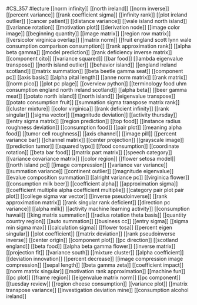 #CS_357
#lecture
[[norm infinity]]
[[north ireland]]
[[norm inverse]]
[[percent variance]]
[[rank coefficient sigma]]
[[infinity rank]]
[[plot ireland outlier]]
[[cancer patient]]
[[distance variance]]
[[wale island north island]]
[[variance rotation]]
[[motivation plot]]
[[derivation node]]
[[image color image]]
[[beginning quantity]]
[[image matrix]]
[[region row matrix]]
[[versicolor virginica overlap]]
[[matrix norm]]
[[fruit england scott lynn wale consumption comparison consumption]]
[[rank approximation rank]]
[[alpha beta gamma]]
[[model prediction]]
[[rank deficiency inverse matrix]]
[[component cito]]
[[variance squared]]
[[bar food]]
[[lambda eigenvalue transpose]]
[[north island outlier]]
[[behavior island]]
[[england ireland scotland]]
[[matrix summation]]
[[beta beetle gamma seat]]
[[component pc]]
[[axis basis]]
[[alpha pital length]]
[[anne norm matrix]]
[[rank matrix]]
[[norm pico]]
[[plot pc plage]]
[[overview python]]
[[terminology food uhm consumption england north ireland scotland]]
[[alpha beta]]
[[beer gamma meat]]
[[potato north island]]
[[north island]]
[[eigenvalue transpose]]
[[potato consumption fruit]]
[[summation sigma transpose matrix rank]]
[[cluster mixture]]
[[color virginica]]
[[rank deficient infinity]]
[[rank singular]]
[[sigma vector]]
[[magnitude deviation]]
[[activity thursday]]
[[entry sigma matrix]]
[[region prediction]]
[[top food]]
[[instance radius roughness deviation]]
[[consumption food]]
[[pair plot]]
[[meaning alpha food]]
[[tumor cell roughness]]
[[axis channel]]
[[image pill]]
[[percent variance bar]]
[[channel matrix]]
[[center projection]]
[[grayscale image]]
[[prediction tumor]]
[[squared typo]]
[[food consumption]]
[[coordinate rotation]]
[[beta bar food]]
[[matrix part matrix]]
[[speech category]]
[[variance covariance matrix]]
[[color region]]
[[flower setosa model]]
[[north island pc]]
[[image compression]]
[[variance var variance]]
[[summation variance]]
[[continent outlier]]
[[magnitude eigenvalue]]
[[evalue composition summation]]
[[alright variance pc]]
[[virginica flower]]
[[consumption milk beer]]
[[coefficient alpha]]
[[approximation sigma]]
[[coefficient multiplie alpha coefficient multiplie]]
[[category pair plot pair plot]]
[[college sigma var vector]]
[[inverse pseudoinverse]]
[[rank approximation matrix]]
[[rank singular rank deficient]]
[[direction pc variance]]
[[alpha milk]]
[[activity machine learning activity]]
[[consumption hawaii]]
[[king matrix summation]]
[[radius rotation theta basis]]
[[quantity country region]]
[[auto summation]]
[[business cc]]
[[entry sigma]]
[[sigma min sigma max]]
[[calculation sigma]]
[[flower tosa]]
[[percent eigen singular]]
[[plot coefficient]]
[[matrix deviation]]
[[rank pseudoinverse inverse]]
[[center origin]]
[[component plot]]
[[pc direction]]
[[scotland england]]
[[beta food]]
[[alpha beta gamma flower]]
[[inverse matrix]]
[[projection fit]]
[[variance south]]
[[mixture cluster]]
[[alpha coefficient]]
[[deviation innovation]]
[[percent decrease]]
[[image compression image compression]]
[[sepal length]]
[[beta gamma zeta]]
[[coefficient impact]]
[[norm matrix singular]]
[[motivation rank approximation]]
[[machine fun]]
[[pc plot]]
[[frame region]]
[[eigenvalue matrix norm]]
[[pc component]]
[[tuesday review]]
[[region cheese consumption]]
[[variance plot]]
[[matrix transpose variance]]
[[investigation deviation mine]]
[[consumption alcohol ireland]]
